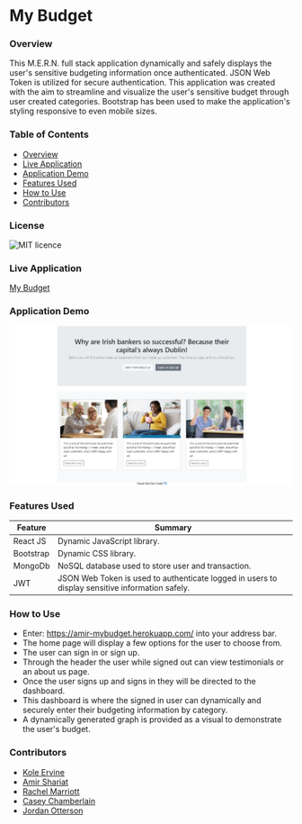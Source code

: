 # My Budget

### Overview
This M.E.R.N. full stack application dynamically and safely displays the user's sensitive budgeting information once authenticated. JSON Web Token is utilized for secure authentication. This application was created with the aim to streamline and visualize the user's sensitive budget through user created categories. Bootstrap has been used to make the application's styling responsive to even mobile sizes.

### Table of Contents
- [Overview](#overview)
- [Live Application](#live-application)
- [Application Demo](#application-demo)
- [Features Used](#features-used)
- [How to Use](#how-to-use)
- [Contributors](#contributors)

### License
![MIT licence](https://img.shields.io/badge/license-MIT-blue.svg)

### Live Application

[My Budget](https://amir-mybudget.herokuapp.com/)
### Application Demo
![My Budget Demo](./client/src/assets/demo/demo.jpg)


### Features Used
| Feature       | Summary                                                                                                  | 
| ------------- | -------------------------------------------------------------------------------------------------------- |
| React JS | Dynamic JavaScript library. |
| Bootstrap | Dynamic CSS library. |
| MongoDb | NoSQL database used to store user and transaction. |
| JWT | JSON Web Token is used to authenticate logged in users to display sensitive information safely. |

### How to Use
* Enter: https://amir-mybudget.herokuapp.com/ into your address bar.
* The home page will display a few options for the user to choose from.
* The user can sign in or sign up.
* Through the header the user while signed out can view testimonials or an about us page.
* Once the user signs up and signs in they will be directed to the dashboard.
* This dashboard is where the signed in user can dynamically and securely enter their budgeting information by category.
* A dynamically generated graph is provided as a visual to demonstrate the user's budget.

### Contributors
- [Kole Ervine](https://github.com/BullMooseDev)
- [Amir Shariat](https://github.com/AShariat)
- [Rachel Marriott](https://github.com/Rachel8078)
- [Casey Chamberlain](https://github.com/KCaseyChamberlain)
- [Jordan Otterson](https://github.com/Otterpop7)